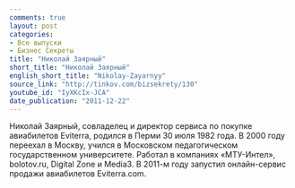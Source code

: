 ```yaml
---
comments: true
layout: post
categories:
- Все выпуски
- Бизнес Секреты
title: "Николай Заярный"
short_title: "Николай Заярный"
english_short_title: "Nikolay-Zayarnyy"
source_link: "http://tinkov.com/bizsekrety/130"
youtube_id: "IyXKcIx-JCA"
date_publication: "2011-12-22"
---
```

Николай Заярный, совладелец и директор сервиса по покупке авиабилетов Eviterra, родился в Перми 30 июля 1982 года. В 2000 году переехал в Москву, учился в Московском педагогическом государственном университете. Работал в компаниях «МТУ-Интел», bolotov.ru, Digital Zone и Media3. В 2011-м году запустил онлайн-сервис продажи авиабилетов Eviterra.com.
